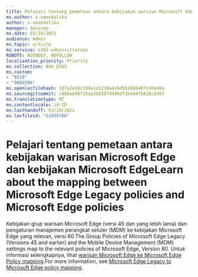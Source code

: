 ```yaml
---
title: Pelajari tentang pemetaan antara kebijakan warisan Microsoft Edge dan kebijakan Microsoft Edge
ms.author: v-smandalika
author: v-smandalika
manager: dansimp
ms.date: 03/18/2021
audience: Admin
ms.topic: article
ms.service: o365-administration
ROBOTS: NOINDEX, NOFOLLOW
localization_priority: Priority
ms.collection: Adm_O365
ms.custom:
- "8218"
- "9004596"
ms.openlocfilehash: 1d7a2e36c104a1e1238a4c6d5516b04b7c4de46a
ms.sourcegitcommit: c08bed4071baa3bb5879496df3ed44fb828c8367
ms.translationtype: MT
ms.contentlocale: id-ID
ms.lasthandoff: 03/19/2021
ms.locfileid: "51035788"
---
```

# <a name="learn-about--the-mapping-between-microsoft-edge-legacy-policies-and-microsoft-edge-policies"></a><span data-ttu-id="1076f-102">Pelajari tentang pemetaan antara kebijakan warisan Microsoft Edge dan kebijakan Microsoft Edge</span><span class="sxs-lookup"><span data-stu-id="1076f-102">Learn about  the mapping between Microsoft Edge Legacy policies and Microsoft Edge policies</span></span>

<span data-ttu-id="1076f-103">Kebijakan grup warisan Microsoft Edge (versi 45 dan yang lebih lama) dan pengaturan manajemen perangkat seluler (MDM) ke kebijakan Microsoft Edge yang relevan, versi 80.</span><span class="sxs-lookup"><span data-stu-id="1076f-103">The Group Policies of Microsoft Edge Legacy (Versions 45 and earlier) and the Mobile Device Management (MDM) settings map to the relevant policies of Microsoft Edge, Version 80.</span></span> <span data-ttu-id="1076f-104">Untuk informasi selengkapnya, lihat [warisan Microsoft Edge ke Microsoft Edge Policy mapping](https://docs.microsoft.com/deployedge/microsoft-edge-policy-map-legacy-to-newedge).</span><span class="sxs-lookup"><span data-stu-id="1076f-104">For more information, see [Microsoft Edge Legacy to Microsoft Edge policy mapping](https://docs.microsoft.com/deployedge/microsoft-edge-policy-map-legacy-to-newedge).</span></span>